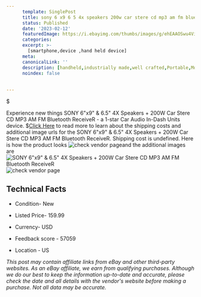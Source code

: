 ```yaml
---
      template: SinglePost
      title: sony 6 x9 6 5 4x speakers 200w car stere cd mp3 am fm bluetooth receiver
      status: Published
      date: '2023-02-12'
      featuredImage: https://i.ebayimg.com/thumbs/images/g/ehEAAOSwu4ViOmmo/s-l225.jpg
      categories: 
      excerpt: >-
        [smartphone,device ,hand held device]
      meta:
      canonicalLink: ''
      description: [handheld,industrially made,well crafted,Portable,Mobile,Compact,Convenient,Lightweight,Maneuverable,Man-portable,Miniature,Carriable,Hand-held,Light,Holdable,Transportable,Mobile device,Pocket-sized,On-the-go,Wireless,Cordless,Compact size,Convenient size, smartphone,device ,hand held device]
      noindex: false
      
        
---
```

$

Experience new things SONY 6"x9" & 6.5" 4X Speakers + 200W Car Stere CD MP3 AM FM  Bluetooth  ReceiveR - a 1-star Car Audio In-Dash Units device.
$[Click Here](https://www.ebay.com/itm/325114120716?hash=item4bb24fca0c%3Ag%3AehEAAOSwu4ViOmmo&amdata=enc%3AAQAHAAAA4HL0K6cdGtk11WBm27oJGXWOgwL70EWy01QCGyZwdPD35kmb%2Fl%2BkjDpCqqJCvQNvhUE6L8mmRLyoF0QRJp8Hzc3xIUNs4J7aIvyf3LZN772pM01e4a%2BpikbofTQgCA8yeGqRZdeTKKLhLTC69QRBrtMLvcY%2FO70rTjtdu59AdZjSLgCB2l%2FwkH7pEEN6%2FKlC0k2Bs1iX5h2xRP0lwMAYly0VjT6AdUbXpma%2FfyHpHQhpiOAlmXeDpR7tTpoNTkrh2y11dJ%2F4JU8IyUo6650GRPFaDerWmm%2FrqPd7Ku9NJp4w&mkevt=1&mkcid=1&mkrid=711-53200-19255-0&campid=%253CePNCampaignId%253E&customid=%253CreferenceId%253E&toolid=10049) to read more to learn about the shipping costs and additional image urls for the SONY 6"x9" & 6.5" 4X Speakers + 200W Car Stere CD MP3 AM FM  Bluetooth  ReceiveR. Shipping cost is undefined. Here is how the product looks ![check vendor page](https://i.ebayimg.com/thumbs/images/g/ehEAAOSwu4ViOmmo/s-l225.jpg)and the additional images are![SONY 6"x9" & 6.5" 4X Speakers + 200W Car Stere CD MP3 AM FM  Bluetooth  ReceiveR](https://i.ebayimg.com/images/g/ehEAAOSwu4ViOmmo/s-l1600.jpg)![check vendor page](https://origin-galleryplus.ebayimg.com/ws/web/325114120716_2_0_1/225x225.jpg,https://origin-galleryplus.ebayimg.com/ws/web/325114120716_3_0_1/225x225.jpg,https://origin-galleryplus.ebayimg.com/ws/web/325114120716_4_0_1/225x225.jpg,https://origin-galleryplus.ebayimg.com/ws/web/325114120716_5_0_1/225x225.jpg,https://origin-galleryplus.ebayimg.com/ws/web/325114120716_6_0_1/225x225.jpg,https://origin-galleryplus.ebayimg.com/ws/web/325114120716_7_0_1/225x225.jpg,https://origin-galleryplus.ebayimg.com/ws/web/325114120716_8_0_1/225x225.jpg,https://origin-galleryplus.ebayimg.com/ws/web/325114120716_9_0_1/225x225.jpg,https://origin-galleryplus.ebayimg.com/ws/web/325114120716_10_0_1/225x225.jpg,https://origin-galleryplus.ebayimg.com/ws/web/325114120716_11_0_1/225x225.jpg)



 ## Technical Facts 



     
      

 - Condition- New 


      

 - Listed Price- 159.99 


      

 - Currency- USD 


      

 - Feedback score - 57059 


      

 - Location - US 


      
      

 *_This post may contain affiliate links from eBay and other third-party websites. As an eBay affiliate, we earn from qualifying purchases. Although we do our best to keep the information up-to-date and accurate, please check the date and all details with the vendor's website before making a purchase. Not all data may be accurate._*






